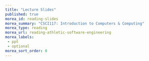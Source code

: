 ```yaml
---
title: "Lecture Slides"
published: true
morea_id: reading-slides
morea_summary: "CSCI117: Introduction to Computers & Computing"
morea_type: reading
morea_url: reading-athletic-software-engineering
morea_labels:
 - ppt
 - optional
morea_sort_order: 0
---
```

<!-- materials/01-Introduction.pptx -->